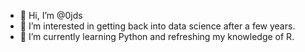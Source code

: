 - 👋 Hi, I’m @0jds
- 👀 I’m interested in getting back into data science after a few years.
- 🌱 I’m currently learning Python and refreshing my knowledge of R.

<!---
0jds/0jds is a ✨ special ✨ repository because its `README.md` (this file) appears on your GitHub profile.
You can click the Preview link to take a look at your changes.
--->
